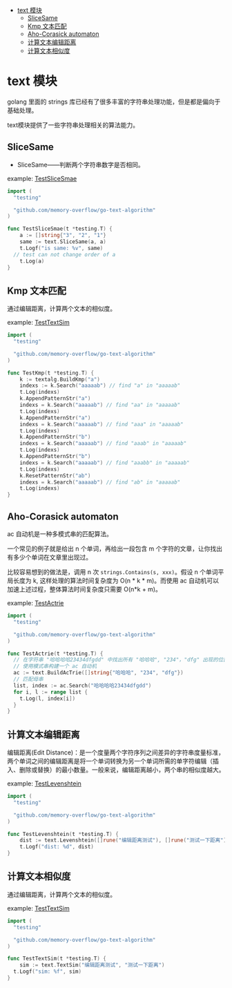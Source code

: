 - [text 模块](#text-模块)
  - [SliceSame](#slicesame)
  - [Kmp 文本匹配](#kmp-文本匹配)
  - [Aho-Corasick automaton](#aho-corasick-automaton)
  - [计算文本编辑距离](#计算文本编辑距离)
  - [计算文本相似度](#计算文本相似度)

# text 模块
golang 里面的 strings 库已经有了很多丰富的字符串处理功能，但是都是偏向于基础处理。

text模块提供了一些字符串处理相关的算法能力。

## SliceSame
- SliceSame——判断两个字符串数字是否相同。

example: [TestSliceSmae](https://github.com/memory-overflow/go-text-algorithm/blob/main/text_test.go#L29)
```go
import (
  "testing"

  "github.com/memory-overflow/go-text-algorithm"
)

func TestSliceSmae(t *testing.T) {
	a := []string{"3", "2", "1"}
	same := text.SliceSame(a, a)
	t.Logf("is same: %v", same)
  // test can not change order of a
	t.Log(a)
}
```

## Kmp 文本匹配
通过编辑距离，计算两个文本的相似度。

example: [TestTextSim](https://github.com/memory-overflow/go-text-algorithm/blob/main/text_test.go#L37)
```go
import (
  "testing"

  "github.com/memory-overflow/go-text-algorithm"
)

func TestKmp(t *testing.T) {
	k := textalg.BuildKmp("a")
	indexs := k.Search("aaaaab") // find "a" in "aaaaab"
	t.Log(indexs)
	k.AppendPatternStr("a")
	indexs = k.Search("aaaaab") // find "aa" in "aaaaab"
	t.Log(indexs)
	k.AppendPatternStr("a")
	indexs = k.Search("aaaaab") // find "aaa" in "aaaaab"
	t.Log(indexs)
	k.AppendPatternStr("b")
	indexs = k.Search("aaaaab") // find "aaab" in "aaaaab"
	t.Log(indexs)
	k.AppendPatternStr("b")
	indexs = k.Search("aaaaab") // find "aaabb" in "aaaaab"
	t.Log(indexs)
	k.ResetPatternStr("ab")
	indexs = k.Search("aaaaab") // find "ab" in "aaaaab"
	t.Log(indexs)
}
```

## Aho-Corasick automaton
ac 自动机是一种多模式串的匹配算法。

一个常见的例子就是给出 n 个单词，再给出一段包含 m 个字符的文章，让你找出有多少个单词在文章里出现过。

比较容易想到的做法是，调用 n 次 `strings.Contains(s, xxx)`。假设 n 个单词平局长度为 k, 这样处理的算法时间复杂度为 O(n * k * m)。而使用 ac 自动机可以加速上述过程，整体算法时间复杂度只需要 O(n*k + m)。

example: [TestActrie](https://github.com/memory-overflow/go-text-algorithm/blob/main/text_test.go#L9)
```go
import (
  "testing"

  "github.com/memory-overflow/go-text-algorithm"
)

func TestActrie(t *testing.T) {
  // 在字符串 "哈哈哈哈23434dfgdd" 中找出所有 "哈哈哈", "234"，"dfg" 出现的位置。
  // 使用模式串构建一个 ac 自动机
  ac := text.BuildAcTrie([]string{"哈哈哈", "234", "dfg"})
  // 匹配母串
  list, index := ac.Search("哈哈哈哈23434dfgdd")
  for i, l := range list {
    t.Log(l, index[i])
  }
}
```

## 计算文本编辑距离
编辑距离(Edit Distance)：是一个度量两个字符序列之间差异的字符串度量标准，两个单词之间的编辑距离是将一个单词转换为另一个单词所需的单字符编辑（插入、删除或替换）的最小数量。一般来说，编辑距离越小，两个串的相似度越大。

example: [TestLevenshtein](https://github.com/memory-overflow/go-text-algorithm/blob/main/text_test.go#L24)
```go
import (
  "testing"

  "github.com/memory-overflow/go-text-algorithm"
)

func TestLevenshtein(t *testing.T) {
	dist := text.Levenshtein([]rune("编辑距离测试"), []rune("测试一下距离"))
	t.Logf("dist: %d", dist)
}
```

## 计算文本相似度
通过编辑距离，计算两个文本的相似度。

example: [TestTextSim](https://github.com/memory-overflow/go-text-algorithm/blob/main/text_test.go#L17)
```go
import (
  "testing"

  "github.com/memory-overflow/go-text-algorithm"
)

func TestTextSim(t *testing.T) {
	sim := text.TextSim("编辑距离测试", "测试一下距离")
  t.Logf("sim: %f", sim)
}
```